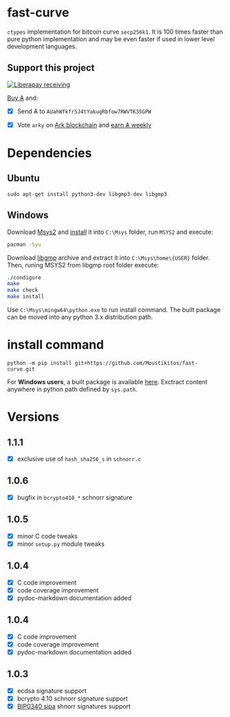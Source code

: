 # fast-curve

`ctypes` implementation for bitcoin curve `secp256k1`. It is 100 times faster than pure python implementation and may be even faster if used in lower level development languages.

## Support this project
 
 [![Liberapay receiving](https://img.shields.io/liberapay/goal/Toons?logo=liberapay)](https://liberapay.com/Toons/donate)
 
 [Buy &#1126;](https://bittrex.com/Account/Register?referralCode=NW5-DQO-QMT) and:
 
   * [X] Send &#1126; to `AUahWfkfr5J4tYakugRbfow7RWVTK35GPW`
   * [X] Vote `arky` on [Ark blockchain](https://explorer.ark.io) and [earn &#1126; weekly](http://dpos.arky-delegate.info/arky)


# Dependencies

## Ubuntu

```shell
sudo apt-get install python3-dev libgmp3-dev libgmp3
```

## Windows

Download [Msys2](https://www.msys2.org) and [install](https://www.msys2.org/#installation)
it into `C:\Msys` folder, run `MSYS2` and execute:

```bash
pacman -Syu
```

Download [libgmp](https://gmplib.org/) archive and extract it into `C:\Msys\home\{USER}`
folder. Then, runing MSYS2 from libgmp root folder execute:

```bash
./condigure
make
make check
make install
```

Use `C:\Msys\mingw64\python.exe` to run install command. The built package
can be moved into any python 3.x distribution path.

# install command

```shell
python -m pip install git+https://github.com/Moustikitos/fast-curve.git
```

For **Windows users**, a built package is available
[here](https://github.com/Moustikitos/fast-curve/raw/master/download/cSecp256k1-1.1.1-win64.7z).
Exctract content anywhere in python path defined by `sys.path`.

# Versions

## 1.1.1
 - [x] exclusive use of `hash_sha256_s` in `schnorr.c`

## 1.0.6
 - [x] bugfix in `bcrypto410_*` schnorr signature

## 1.0.5
 - [x] minor C code tweaks
 - [x] minor `setup.py` module tweaks

## 1.0.4
 - [x] C code improvement
 - [x] code coverage improvement
 - [x] pydoc-markdown documentation added

## 1.0.4
 - [x] C code improvement
 - [x] code coverage improvement
 - [x] pydoc-markdown documentation added

## 1.0.3
 - [x] ecdsa signature support
 - [x] bcrypto 4.10 schnorr signature support
 - [x] [BIP0340 sipa](https://github.com/sipa/bips/tree/3b1fb9600b938172dd98a63e4906a861af9c3ab0/bip-0340) shnorr signatures support
